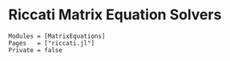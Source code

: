 # Riccati Matrix Equation Solvers
```@autodocs
Modules = [MatrixEquations]
Pages   = ["riccati.jl"]
Private = false
```
